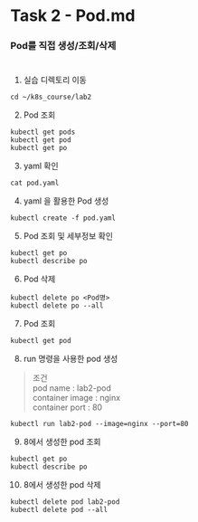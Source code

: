 # Task 2 - Pod.md  

### Pod를 직접 생성/조회/삭제
#
1. 실습 디렉토리 이동
```
cd ~/k8s_course/lab2
```

2. Pod 조회
```
kubectl get pods
kubectl get pod
kubectl get po
```

3. yaml 확인
```
cat pod.yaml
```

4. yaml 을 활용한 Pod 생성
```
kubectl create -f pod.yaml
```

5. Pod 조회 및 세부정보 확인
```
kubectl get po
kubectl describe po
```

6. Pod 삭제
```
kubectl delete po <Pod명>
kubectl delete po --all
```

7. Pod 조회
```
kubectl get pod
```

8. run 명령을 사용한 pod 생성

>조건  
pod name : lab2-pod  
container image : nginx  
container port : 80
```
kubectl run lab2-pod --image=nginx --port=80
```

9. 8에서 생성한 pod 조회
```
kubectl get po
kubectl describe po
```

10. 8에서 생성한 pod 삭제
```
kubectl delete pod lab2-pod
kubectl delete pod --all
```
